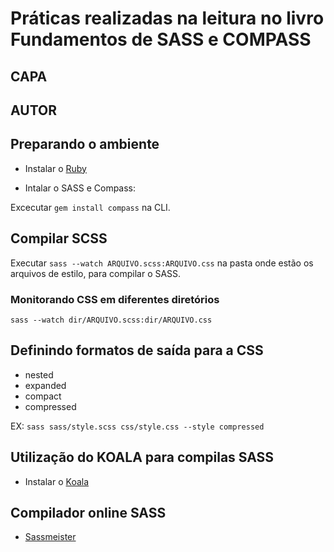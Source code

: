 # Práticas realizadas na leitura no livro Fundamentos de SASS e COMPASS

## CAPA
## AUTOR

## Preparando o ambiente 

* Instalar o [Ruby](https://rubyinstaller.org/)

* Intalar o SASS e Compass:

Excecutar ```gem install compass``` na CLI.

## Compilar SCSS

Executar ```sass --watch ARQUIVO.scss:ARQUIVO.css``` na pasta onde estão os arquivos de estilo, para compilar o SASS.

### Monitorando CSS em diferentes diretórios

```sass --watch dir/ARQUIVO.scss:dir/ARQUIVO.css```

## Definindo formatos de saída para a CSS

- nested
- expanded
- compact
- compressed

EX: ```sass sass/style.scss css/style.css --style compressed```

## Utilização do KOALA para compilas SASS

* Instalar o [Koala](http://koala-app.com/) 

## Compilador online SASS

* [Sassmeister](https://www.sassmeister.com/)